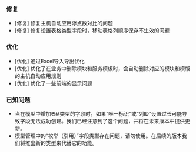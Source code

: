 ### 修复

- [修复] 修复主机自动应用浮点数对比的问题
- [修复] 修复设置表格类型字段时，移动表格列顺序保存不生效的问题

### 优化

- [优化] 通过Excel导入导出优化
- [优化] 优化了在业务中删除模块和服务模板时，会自动删除对应的模块和模版的主机自动应用规则
- [优化] 优化了一些前端的显示问题

### 已知问题

- 当在模型中增加`表格`类型的字段时，如果“唯一标识”或“列ID”设置过长可能导致字段无法成功创建。我们已经注意到了这个问题，并将在未来版本中提供更新。
- 模型管理中的“枚举（引用）”字段类型存在问题，请勿使用。在后续的版本我们将推出新的类型来代替它的功能。
